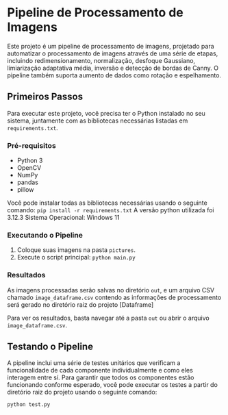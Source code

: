 # Pipeline de Processamento de Imagens

Este projeto é um pipeline de processamento de imagens, projetado para automatizar o processamento de imagens através de uma série de etapas, incluindo redimensionamento, normalização, desfoque Gaussiano, limiarização adaptativa média, inversão e detecção de bordas de Canny. O pipeline também suporta aumento de dados como rotação e espelhamento.

## Primeiros Passos

Para executar este projeto, você precisa ter o Python instalado no seu sistema, juntamente com as bibliotecas necessárias listadas em `requirements.txt`.

### Pré-requisitos

- Python 3
- OpenCV
- NumPy
- pandas
- pillow

Você pode instalar todas as bibliotecas necessárias usando o seguinte comando: `pip install -r requirements.txt`
A versão python utilizada foi 3.12.3
Sistema Operacional: Windows 11

### Executando o Pipeline

1. Coloque suas imagens na pasta `pictures`.
2. Execute o script principal: `python main.py`


### Resultados

As imagens processadas serão salvas no diretório `out`, e um arquivo CSV chamado `image_dataframe.csv` contendo as informações de processamento será gerado no diretório raiz do projeto [Dataframe]

Para ver os resultados, basta navegar até a pasta `out` ou abrir o arquivo `image_dataframe.csv`.

## Testando o Pipeline

A pipeline inclui uma série de testes unitários que verificam a funcionalidade de cada componente individualmente e como eles interagem entre sí. Para garantir que todos os componentes estão funcionando conforme esperado, você pode executar os testes a partir do diretório raiz do projeto usando o seguinte comando:

```bash
python test.py
```